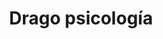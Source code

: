 ---
title: 'Drago psicología'
layout: 'layouts/home.html'
nav: 
  buttonText: '¿Hablamos?'
  buttonUrl: '/contact'
intro:
  header: '¡Hola! Soy Jennifer, psicóloga de Drago psicología.'
  buttonText: 'Contáctame'
  buttonUrl: '/work'
  image: '/images/bg/icon.svg'
  imageAlt: 'Buttered toasted white bread'

primaryCTA:
  title: 'This is an agency that doesn’t actually exist'
  summary: 'This is the project site you build when you take the “Learn
    Eleventy From Scratch” course so it is all made up as a pretend
    context. You will learn a lot about Eleventy by building this site
    though. Take the course today!'
  buttonText: 'Buy a copy'
  buttonUrl: 'https://learneleventyfromscratch.com'

featuredServices:
  title: 'Servicios destacados'
  summary: 'Some stuff that should give you an idea of what we’re all about.'

studioFeed:
  title: 'From inside the studio'

metaDesc: 'Psicóloga en Cubelles. Terapia individualizada y eficaz.'
---